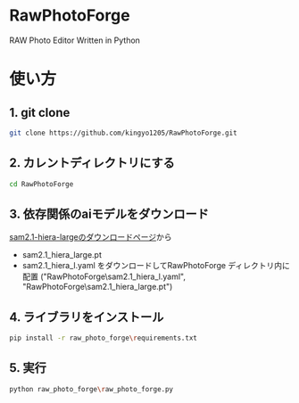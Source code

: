 # RawPhotoForge
RAW Photo Editor Written in Python


# 使い方

## 1. git clone

```bash
git clone https://github.com/kingyo1205/RawPhotoForge.git
```

## 2. カレントディレクトリにする
```bash
cd RawPhotoForge
```

## 3. 依存関係のaiモデルをダウンロード
[sam2.1-hiera-largeのダウンロードページ](https://huggingface.co/facebook/sam2.1-hiera-large/tree/main)から
- sam2.1_hiera_large.pt
- sam2.1_hiera_l.yaml
をダウンロードしてRawPhotoForge ディレクトリ内に配置 ("RawPhotoForge\sam2.1_hiera_l.yaml", "RawPhotoForge\sam2.1_hiera_large.pt")


## 4. ライブラリをインストール
```bash
pip install -r raw_photo_forge\requirements.txt
```

## 5. 実行
```bash
python raw_photo_forge\raw_photo_forge.py
```



